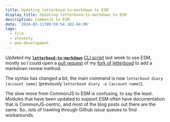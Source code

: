 ```yaml
---
title: Updating letterboxd-to-markdown to ESM
display_title: Updating letterboxd-to-markdown to ESM
description: CommonJS to ESM.
date: '2024-03-11T09:59:54.102-04:00'
tags:
  - film
  - eleventy
  - web-development
---
```


Updated my [**`letterboxd-to-markdown`**](https://github.com/dirtystylus/letterboxd-to-markdown) [CLI script](/posts/letterboxd-to-markdown/) last week to use ESM, mostly so I could open a [pull request](https://github.com/zoetrope69/letterboxd/pull/188) of my [fork of letterboxd](https://github.com/dirtystylus/letterboxd) to add a markdown review method.

The syntax has changed a bit, the main command is now `letterboxd diary [account name]` (previously `letterboxd diary -a [account name]`).

The slow move from CommonJS to ESM is confusing, to say the least. Modules that have been updated to support ESM often have documentation that is CommonJS-centric, and most of the blog posts out there are the same. So…lots of trawling through Github issue queues to find workarounds.

 